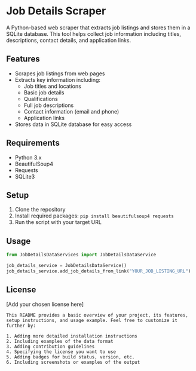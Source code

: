 # Job Details Scraper

A Python-based web scraper that extracts job listings and stores them in a SQLite database. This tool helps collect job information including titles, descriptions, contact details, and application links.

## Features

- Scrapes job listings from web pages
- Extracts key information including:
  - Job titles and locations
  - Basic job details
  - Qualifications
  - Full job descriptions
  - Contact information (email and phone)
  - Application links
- Stores data in SQLite database for easy access

## Requirements

- Python 3.x
- BeautifulSoup4
- Requests
- SQLite3

## Setup

1. Clone the repository
2. Install required packages:
```pip install beautifulsoup4 requests```
3. Run the script with your target URL

## Usage

```python
from JobDetailsDataServices import JobDetailsDataService

job_details_service = JobDetailsDataService()
job_details_service.add_job_details_from_link("YOUR_JOB_LISTING_URL")
```
## License

[Add your chosen license here]
```
This README provides a basic overview of your project, its features, setup instructions, and usage example. Feel free to customize it further by:

1. Adding more detailed installation instructions
2. Including examples of the data format
3. Adding contribution guidelines
4. Specifying the license you want to use
5. Adding badges for build status, version, etc.
6. Including screenshots or examples of the output

